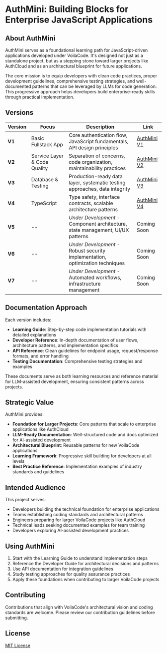 # AuthMini: Building Blocks for Enterprise JavaScript Applications

## About AuthMini

AuthMini serves as a foundational learning path for JavaScript-driven applications developed under VoilaCode. It's designed not just as a standalone project, but as a stepping stone toward larger projects like AuthCloud and as an architectural blueprint for future applications.

The core mission is to equip developers with clean code practices, proper development guidelines, comprehensive testing strategies, and well-documented patterns that can be leveraged by LLMs for code generation. This progressive approach helps developers build enterprise-ready skills through practical implementation.

## Versions

| Version | Focus                        | Description                                                                    | Link                                                         |
| ------- | ---------------------------- | ------------------------------------------------------------------------------ | ------------------------------------------------------------ |
| **V1**  | Basic Fullstack App          | Core authentication flow, JavaScript fundamentals, API design principles       | [AuthMini V1](https://github.com/voilacode/authmini/tree/v1) |
| **V2**  | Service Layer & Code Quality | Separation of concerns, code organization, maintainability practices           | [AuthMini V2](https://github.com/voilacode/authmini/tree/v2) |
| **V3**  | Database & Testing           | Production-ready data layer, systematic testing approaches, data integrity     | [AuthMini V3](https://github.com/voilacode/authmini/tree/v3) |
| **V4**  | TypeScript                   | Type safety, interface contracts, scalable architecture patterns               | [AuthMini V4](https://github.com/voilacode/authmini/tree/v4) |
| **V5**  | --                           | _Under Development_ - Component architecture, state management, UI/UX patterns | Coming Soon                                                  |
| **V6**  | --                           | _Under Development_ - Robust security implementation, optimization techniques  | Coming Soon                                                  |
| **V7**  | --                           | _Under Development_ - Automated workflows, infrastructure management           | Coming Soon                                                  |

## Documentation Approach

Each version includes:

- **Learning Guide**: Step-by-step code implementation tutorials with detailed explanations
- **Developer Reference**: In-depth documentation of user flows, architecture patterns, and implementation specifics
- **API Reference**: Clean guidelines for endpoint usage, request/response formats, and error handling
- **Testing Documentation**: Comprehensive testing strategies and examples

These documents serve as both learning resources and reference material for LLM-assisted development, ensuring consistent patterns across projects.

## Strategic Value

AuthMini provides:

- **Foundation for Larger Projects**: Core patterns that scale to enterprise applications like AuthCloud
- **LLM-Ready Documentation**: Well-structured code and docs optimized for AI-assisted development
- **Architectural Blueprint**: Reusable patterns for new VoilaCode applications
- **Learning Framework**: Progressive skill building for developers at all levels
- **Best Practice Reference**: Implementation examples of industry standards and guidelines

## Intended Audience

This project serves:

- Developers building the technical foundation for enterprise applications
- Teams establishing coding standards and architectural patterns
- Engineers preparing for larger VoilaCode projects like AuthCloud
- Technical leads seeking documented examples for team training
- Developers exploring AI-assisted development practices

## Using AuthMini

1. Start with the Learning Guide to understand implementation steps
2. Reference the Developer Guide for architectural decisions and patterns
3. Use API documentation for integration guidelines
4. Study testing approaches for quality assurance practices
5. Apply these foundations when contributing to larger VoilaCode projects

## Contributing

Contributions that align with VoilaCode's architectural vision and coding standards are welcome. Please review our contribution guidelines before submitting.

## License

[MIT License](LICENSE)
